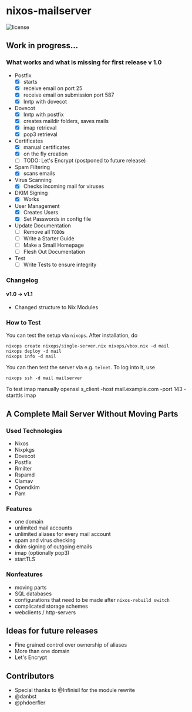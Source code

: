 # nixos-mailserver
![license](https://img.shields.io/badge/license-GPL3-brightgreen.svg)

## Work in progress...

### What works and what is missing for first release v 1.0
 * Postfix
    - [x] starts
    - [x] receive email on port 25
    - [x] receive email on submission port 587
    - [x] lmtp with dovecot
 * Dovecot
    - [x] lmtp with postfix
    - [x] creates maildir folders, saves mails
    - [x] imap retrieval
    - [x] pop3 retrieval
 * Certificates
    - [x] manual certificates
    - [x] on the fly creation
    - [ ] TODO: Let's Encrypt (postponed to future release)
 * Spam Filtering
    - [x] scans emails
 * Virus Scanning
    - [x] Checks incoming mail for viruses
 * DKIM Signing
    - [x] Works
 * User Management
    - [x] Creates Users
    - [x] Set Passwords in config file
 * Update Documentation
    - [ ] Remove all `TODO`s
    - [ ] Write a Starter Guide
    - [ ] Make a Small Homepage
    - [ ] Flesh Out Documentation
 * Test
    - [ ] Write Tests to ensure integrity

### Changelog

#### v1.0 -> v1.1
 * Changed structure to Nix Modules

### How to Test

You can test the setup via `nixops`. After installation, do

```
nixops create nixops/single-server.nix nixops/vbox.nix -d mail
nixops deploy -d mail
nixops info -d mail
```

You can then test the server via e.g. `telnet`. To log into it, use

```
nixops ssh -d mail mailserver
```

To test imap manually openssl s_client -host mail.example.com -port 143 -starttls imap

## A Complete Mail Server Without Moving Parts

### Used Technologies
 * Nixos
 * Nixpkgs
 * Dovecot
 * Postfix
 * Rmilter
 * Rspamd
 * Clamav
 * Opendkim
 * Pam

### Features
 * one domain
 * unlimited mail accounts
 * unlimited aliases for every mail account
 * spam and virus checking
 * dkim signing of outgoing emails
 * imap (optionally pop3)
 * startTLS

### Nonfeatures
 * moving parts
 * SQL databases
 * configurations that need to be made after `nixos-rebuild switch`
 * complicated storage schemes
 * webclients / http-servers

## Ideas for future releases
 * Fine grained control over ownership of aliases
 * More than one domain
 * Let's Encrypt

## Contributors
 * Special thanks to @Infinisil for the module rewrite
 * @danbst
 * @phdoerfler
